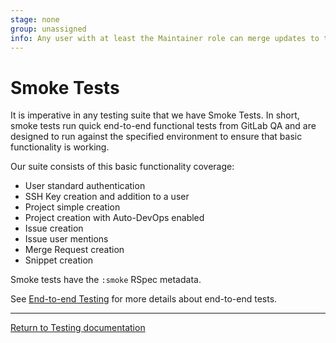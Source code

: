 ```yaml
---
stage: none
group: unassigned
info: Any user with at least the Maintainer role can merge updates to this content. For details, see https://docs.gitlab.com/ee/development/development_processes.html#development-guidelines-review.
---
```


# Smoke Tests

It is imperative in any testing suite that we have Smoke Tests. In short, smoke
tests run quick end-to-end functional tests from GitLab QA and are
designed to run against the specified environment to ensure that basic
functionality is working.

Our suite consists of this basic functionality coverage:

- User standard authentication
- SSH Key creation and addition to a user
- Project simple creation
- Project creation with Auto-DevOps enabled
- Issue creation
- Issue user mentions
- Merge Request creation
- Snippet creation

Smoke tests have the `:smoke` RSpec metadata.

See [End-to-end Testing](end_to_end/index.md) for more details about
end-to-end tests.

---

[Return to Testing documentation](index.md)

